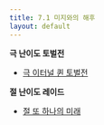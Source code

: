 ```yaml
---
title: 7.1 미지와의 해후
layout: default
---
```


**극 난이도 토벌전**
 - [극 이터널 퀸 토벌전](/7.0_dawntrail/extreme_trials/sphene)

**절 난이도 레이드**
 - [절 또 하나의 미래](/ultimates/fru/)

